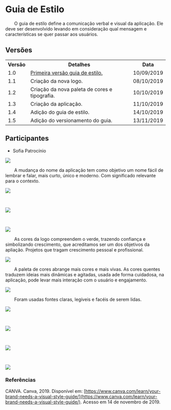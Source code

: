 # Guia de Estilo
<div class="line"></div>
<p text-align="justify">&emsp;&emsp;O guia de estilo define a comunicação verbal e visual da aplicação. Ele deve ser desenvolvido levando em consideração qual mensagem e características se quer passar aos usuários.</p>

## Versões

<table class="versions">
	<tr>
		<th class="version_header">Versão</th>
		<th>Detalhes</th>
		<th>Data</th>
	</tr>
	<tr>
		<td>1.0</td>
		<td><a href="../estilo_guia">Primeira versão guia de estilo.</a></td>
		<td>10/09/2019</td>
	</tr>	
	<tr>
		<td>1.1</td>
		<td>Criação da nova logo.</td>
		<td>08/10/2019</td>
	</tr>	
	<tr>
		<td>1.2</td>
		<td>Criação da nova paleta de cores e tipografia.</td>
		<td>10/10/2019</td>
	</tr>
	<tr>
		<td>1.3</td>
		<td>Criação da aplicação.</td>
		<td>11/10/2019</td>
	</tr>		
	<tr>
		<td>1.4</td>
		<td>Adição do guia de estilo.</td>
		<td>14/10/2019</td>
	</tr>	
	<tr>
		<td>1.5</td>
		<td>Adição do versionamento do guia.</td>
		<td>13/11/2019</td>
	</tr>	
</table> 

## Participantes
- Sofia Patrocínio



<img src="../assets/novo_guia/guia_Prancheta 1.png">
<p text-align="justify">&emsp;&emsp;A mudança do nome da aplicação tem como objetivo um nome fácil de lembrar e falar, mais curto, único e moderno. Com significado relevante para o contexto.</p>
<img src="../assets/novo_guia/guia-02.png">
<p text-align="justify">&emsp;&emsp;</p>
<img src="../assets/novo_guia/guia-03.png">
<p text-align="justify">&emsp;&emsp;</p>
<img src="../assets/novo_guia/guia-04.png">
<p text-align="justify">&emsp;&emsp;As cores da logo compreendem o verde, trazendo confiança e simbolizando crescimento, que acreditamos ser um dos objetivos da apliação. Projetos que tragam crescimento pessoal e profissional.</p>
<img src="../assets/novo_guia/guia-05.png">
<p text-align="justify">&emsp;&emsp;A paleta de cores abrange mais cores e mais vivas. As cores quentes traduzem ideias mais dinâmicas e agitadas, usada ade forma cuidadosa, na aplicação, pode levar mais interação com o usuário e engajamento.</p>
<img src="../assets/novo_guia/guia-06.png">
<p text-align="justify">&emsp;&emsp;Foram usadas fontes claras, legíveis e facéis de serem lidas.</p>
<img src="../assets/novo_guia/guia-07.png">
<p text-align="justify">&emsp;&emsp;</p>
<img src="../assets/novo_guia/guia-09.png">
<p text-align="justify">&emsp;&emsp;</p>
<img src="../assets/novo_guia/guia-10.png">
<p text-align="justify">&emsp;&emsp;</p>
<img src="../assets/novo_guia/guia-11.png">

### Referências
CANVA. Canva, 2019. Disponível em: [https://www.canva.com/learn/your-brand-needs-a-visual-style-guide/](https://www.canva.com/learn/your-brand-needs-a-visual-style-guide/). Acesso em 14 de novembro de 2019.
